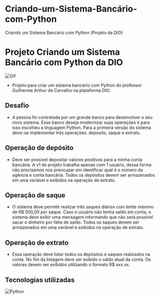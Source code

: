 # Criando-um-Sistema-Bancário-com-Python
Criando um Sistema Bancário com Python (Projeto da DIO)
# Projeto Criando um Sistema Bancário com Python da DIO
![Gif](https://i.pinimg.com/originals/5e/f6/85/5ef685bcdcb357c32701c15b722df28c.gif)
- Projeto para criar um sistema bancário com Python do professor Guilherme Arthur de Carvalho na plataforma DIO.

## Desafio
- A pessoa foi contratada por um grande banco para desenvolver o seu novo sistema. Esse banco deseja modernizar suas operações e para isso escolheu a linguagem Python. Para a primeira versão do sistema deve-se implementar três operações: depósito, saque e extrato.

## Operação de depósito
- Deve ser possível depositar valores positivos para a minha conta bancária. A v1 do projeto trabalha apenas com 1 usuário, dessa forma não precisamos nos preocupar em identificar qual é o número da agência e conta bancária. Todos os depósitos devem ser armazenados em uma variável e exibidos na operação de extrato.

## Operação de saque
- O sistema deve permitir realizar três saques diários com limite máximo de R$ 500,00 por saque. Caso o usuário não tenha saldo em conta, o sistema deve exibir uma mensagem informando que não será possível sacar o dinheiro por falta de saldo. Todos os saques devem ser armazenados em uma variável e exibidos na operação de extrato.

## Operação de extrato
- Essa operação deve listar todos os depósitos e saques realizados na conta. No fim da listagem deve ser exibido o saldo atual da conta. Os valores devem ser exibidos utilizando o formato R$ xxx.xx.

## Tecnologias utilizadas
![Python](https://img.shields.io/badge/python-3670A0?style=for-the-badge&logo=python&logoColor=ffdd54)